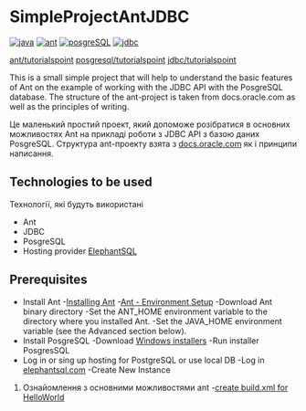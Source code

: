 ﻿# SimpleProjectAntJDBC
 
[![java](https://img.shields.io/badge/%20-java-red)](https://docs.oracle.com/en/java/javase/15/) 
[![ant](https://img.shields.io/badge/%20-ant-violet)](https://ant.apache.org/manual/index.html)
[![posgreSQL](https://img.shields.io/badge/%20-posgresql-blue)](https://www.postgresql.org/docs/current/tutorial-start.html)
[![jdbc](https://img.shields.io/badge/%20-jdbc-black)](https://docs.oracle.com/javase/tutorial/jdbc/basics/index.html)
 
[ant/tutorialspoint](https://www.tutorialspoint.com/ant/index.htm)
[posgresql/tutorialspoint](https://www.tutorialspoint.com/postgresql/index.htm)
[jdbc/tutorialspoint](https://www.tutorialspoint.com/jdbc/index.htm)

This is a small simple project that will help to understand the basic features of Ant on the example of working with the JDBC API with the PosgreSQL database. The structure of the ant-project is taken from docs.oracle.com as well as the principles of writing.

Це маленький простий проект, який допоможе розібратися в основних можливостях Ant на прикладі роботи з JDBC API
з базою даних PosgreSQL.
Структура ant-проекту взята з [docs.oracle.com](https://docs.oracle.com/javase/tutorial/jdbc/basics/index.html) 
як і принципи написання.
## Technologies to be used
Технології, які будуть використані
* Ant
* JDBC
* PosgreSQL
* Hosting provider 
[ElephantSQL](https://www.elephantsql.com/)
## Prerequisites
- Install Ant 
	-[Installing Ant](https://ant.apache.org/manual/install.html#installing)
	-[Ant - Environment Setup](https://www.tutorialspoint.com/ant/ant_environment.htm)
		-Download Ant binary directory
		-Set the ANT_HOME environment variable to the directory where you installed Ant. 
		-Set the JAVA_HOME environment variable (see the Advanced section below). 
- Install PosgreSQL
	-Download [Windows installers](https://www.postgresql.org/download/windows/)
	-Run installer PosgresSQL
- Log in or sing up hosting for PostgreSQL or use local DB
	-Log in [elephantsql.com](https://customer.elephantsql.com/)
	-Create New Instance
1. Ознайомлення з основними можливостями ant
	-[create build.xml for HelloWorld](https://github.com/vvo12015/SimpleProjectAntJDBC/tree/helloAnt)
